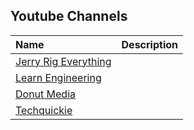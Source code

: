 ## Youtube Channels
| Name                                | Description                                          | 
|:----------------------------------- |:----------------------------------------------------:| 
|[Jerry Rig Everything](https://www.youtube.com/channel/UCWFKCr40YwOZQx8FHU_ZqqQ)||
|[Learn Engineering](https://www.youtube.com/channel/UCqZQJ4600a9wIfMPbYc60OQ)||
|[Donut Media](https://www.youtube.com/channel/UCL6JmiMXKoXS6bpP1D3bk8g)||
|[Techquickie](https://www.youtube.com/channel/UC0vBXGSyV14uvJ4hECDOl0Q)||
